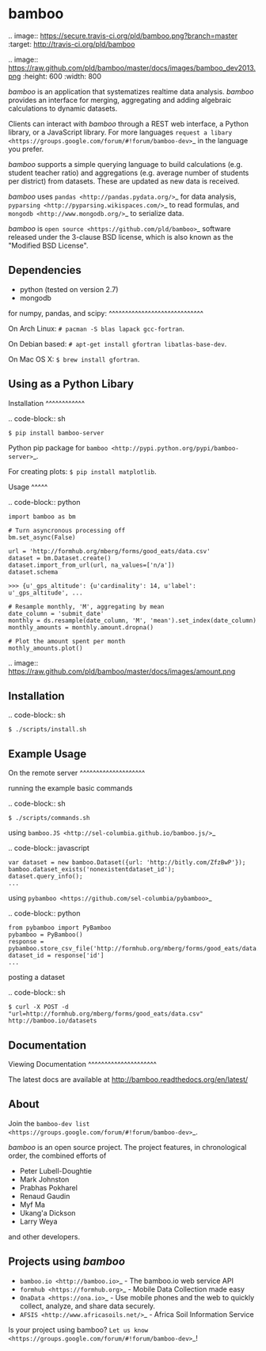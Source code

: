 bamboo
======

.. image:: https://secure.travis-ci.org/pld/bamboo.png?branch=master
   :target: http://travis-ci.org/pld/bamboo

.. image:: https://raw.github.com/pld/bamboo/master/docs/images/bamboo_dev2013.png
   :height: 600
   :width: 800

*bamboo* is an application that systematizes realtime data analysis. *bamboo*
provides an interface for merging, aggregating and adding algebraic
calculations to dynamic datasets.

Clients can interact with *bamboo* through a REST web interface, a Python
library, or a JavaScript library.  For more languages
`request a libary <https://groups.google.com/forum/#!forum/bamboo-dev>`_ in
the language you prefer.

*bamboo* supports a simple querying language to build calculations
(e.g. student teacher ratio) and aggregations (e.g. average number of students
per district) from datasets. These are updated as new data is received.

*bamboo* uses `pandas <http://pandas.pydata.org/>`_ for data analysis,
`pyparsing <http://pyparsing.wikispaces.com/>`_ to read formulas, and `mongodb
<http://www.mongodb.org/>`_ to serialize data.

*bamboo* is `open source <https://github.com/pld/bamboo>`_ software
released under the 3-clause BSD license, which is also known as the "Modified
BSD License".

Dependencies
------------

* python (tested on version 2.7)
* mongodb

for numpy, pandas, and scipy:
^^^^^^^^^^^^^^^^^^^^^^^^^^^^^

On Arch Linux: ``# pacman -S blas lapack gcc-fortran``.

On Debian based: ``# apt-get install gfortran libatlas-base-dev``.

On Mac OS X: ``$ brew install gfortran``.

Using as a Python Libary
------------------------

Installation
^^^^^^^^^^^^

.. code-block:: sh

    $ pip install bamboo-server

Python pip package for `bamboo <http://pypi.python.org/pypi/bamboo-server>`_.

For creating plots: ``$ pip install matplotlib``.

Usage
^^^^^

.. code-block:: python

    import bamboo as bm

    # Turn asyncronous processing off
    bm.set_async(False)

    url = 'http://formhub.org/mberg/forms/good_eats/data.csv'
    dataset = bm.Dataset.create()
    dataset.import_from_url(url, na_values=['n/a'])
    dataset.schema

    >>> {u'_gps_altitude': {u'cardinality': 14, u'label': u'_gps_altitude', ...

    # Resample monthly, 'M', aggregating by mean
    date_column = 'submit_date'
    monthly = ds.resample(date_column, 'M', 'mean').set_index(date_column)
    monthly_amounts = monthly.amount.dropna()

    # Plot the amount spent per month
    mothly_amounts.plot()

.. image:: https://raw.github.com/pld/bamboo/master/docs/images/amount.png

Installation
------------

.. code-block:: sh

    $ ./scripts/install.sh

Example Usage
-------------

On the remote server
^^^^^^^^^^^^^^^^^^^^

running the example basic commands

.. code-block:: sh

    $ ./scripts/commands.sh

using `bamboo.JS <http://sel-columbia.github.io/bamboo.js/>`_

.. code-block:: javascript

    var dataset = new bamboo.Dataset({url: 'http://bitly.com/ZfzBwP'});
    bamboo.dataset_exists('nonexistentdataset_id');
    dataset.query_info();
    ...


using `pybamboo <https://github.com/sel-columbia/pybamboo>`_

.. code-block:: python

    from pybamboo import PyBamboo
    pybamboo = PyBamboo()
    response = pybamboo.store_csv_file('http://formhub.org/mberg/forms/good_eats/data.csv')
    dataset_id = response['id']
    ...

posting a dataset

.. code-block:: sh

    $ curl -X POST -d "url=http://formhub.org/mberg/forms/good_eats/data.csv" http://bamboo.io/datasets

Documentation
-------------

Viewing Documentation
^^^^^^^^^^^^^^^^^^^^^

The latest docs are available at http://bamboo.readthedocs.org/en/latest/
      
About
-----

Join the
`bamboo-dev list <https://groups.google.com/forum/#!forum/bamboo-dev>`_.

*bamboo* is an open source project. The project features, in chronological
order, the combined efforts of

* Peter Lubell-Doughtie
* Mark Johnston
* Prabhas Pokharel
* Renaud Gaudin
* Myf Ma
* Ukang'a Dickson
* Larry Weya

and other developers.

Projects using *bamboo*
-----------------------

* `bamboo.io <http://bamboo.io>`_ - The bamboo.io web service API
* `formhub <https://formhub.org>`_ - Mobile Data Collection made easy
* `OnaData <https://ona.io>`_ - Use mobile phones and the web to quickly collect, analyze, and share data securely.
* `AFSIS <http://www.africasoils.net/>`_ - Africa Soil Information Service

Is your project using bamboo?
`Let us know <https://groups.google.com/forum/#!forum/bamboo-dev>`_!
